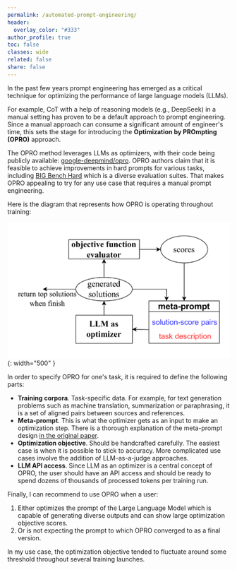 ```yaml
---
permalink: /automated-prompt-engineering/
header:
  overlay_color: "#333"
author_profile: true
toc: false
classes: wide
related: false
share: false
---
```


In the past few years prompt engineering has emerged as a critical technique for optimizing the performance of large language models (LLMs).

For example, CoT with a help of reasoning models (e.g., DeepSeek) in a manual setting has proven to be a default approach to prompt engineering. Since a manual approach can consume a significant amount of engineer's time, this sets the stage for introducing the **Optimization by PROmpting (OPRO)** approach.

The OPRO method leverages LLMs as optimizers, with their code being publicly available: [google-deepmind/opro](https://github.com/shirindehghani/OPRO). OPRO authors claim that it is feasible to achieve improvements in hard prompts for various tasks, including [BIG Bench Hard](https://github.com/suzgunmirac/BIG-Bench-Hard) which is a diverse evaluation suites. That makes OPRO appealing to try for any use case that requires a manual prompt engineering. 

Here is the diagram that represents how OPRO is operating throughout training:

![OPRO](/assets/opro-loop-visualization.png){: width="500" }

In order to specify OPRO for one's task, it is required to define the following parts:
- **Training corpora**. Task-specific data. For example, for text generation problems such as machine translation, summarization or paraphrasing, it is a set of aligned pairs between sources and references.
- **Meta-prompt**. This is what the optimizer gets as an input to make an optimization step. There is a thorough explanation of the meta-prompt design [in the original paper](https://arxiv.org/abs/2309.03409).
- **Optimization objective**. Should be handcrafted carefully. The easiest case is when it is possible to stick to accuracy. More complicated use cases involve the addition of LLM-as-a-judge approaches.
- **LLM API access**. Since LLM as an optimizer is a central concept of OPRO, the user should have an API access and should be ready to spend dozens of thousands of processed tokens per training run. 

Finally, I can recommend to use OPRO when a user:
1. Either optimizes the prompt of the Large Language Model which is capable of generating diverse outputs and can show large optimization objective scores.
2. Or is not expecting the prompt to which OPRO converged to as a final version. 

In my use case, the optimization objective tended to fluctuate around some threshold throughout several training launches.

 